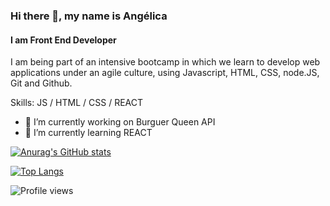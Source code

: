 ### Hi there 👋, my name is Angélica
#### I am Front End Developer
I am being part of an intensive bootcamp in which we learn to develop web applications under an agile culture, using Javascript, HTML, CSS, node.JS, Git and Github.

Skills: JS / HTML / CSS / REACT

- 🔭 I’m currently working on Burguer Queen API 
- 🌱 I’m currently learning REACT 


[![Anurag's GitHub stats](https://github-readme-stats.vercel.app/api?username=alossada&count_private=true&show_icons=true&theme=radical)](https://github.com/anuraghazra/github-readme-stats) 

[![Top Langs](https://github-readme-stats.vercel.app/api/top-langs/?username=alossada&count=8)](https://github.com/anuraghazra/github-readme-stats)


![Profile views](https://gpvc.arturio.dev/alossada)  
